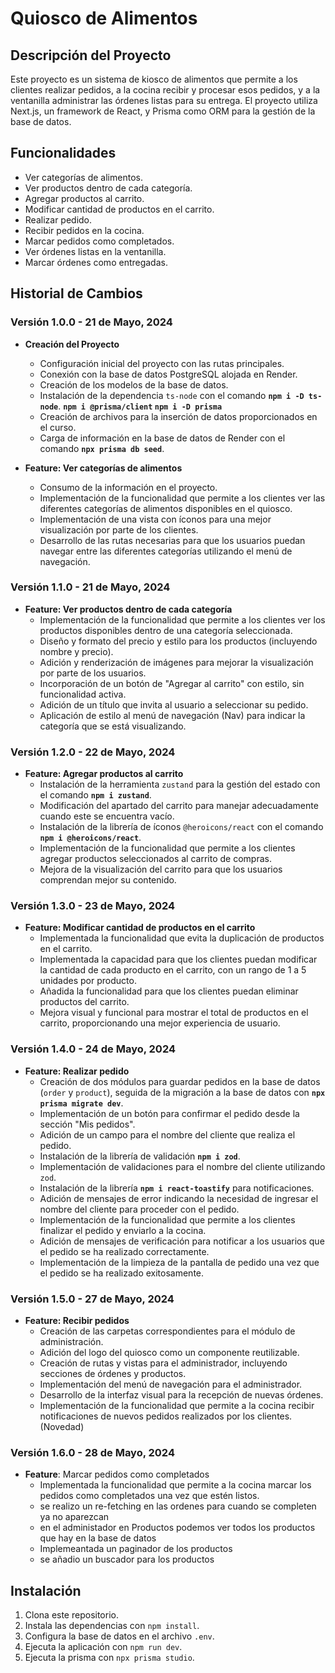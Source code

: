 # Quiosco de Alimentos

## Descripción del Proyecto

Este proyecto es un sistema de kiosco de alimentos que permite a los clientes realizar pedidos, a la cocina recibir y procesar esos pedidos, y a la ventanilla administrar las órdenes listas para su entrega. El proyecto utiliza Next.js, un framework de React, y Prisma como ORM para la gestión de la base de datos.

## Funcionalidades

- Ver categorías de alimentos.
- Ver productos dentro de cada categoría.
- Agregar productos al carrito.
- Modificar cantidad de productos en el carrito.
- Realizar pedido.
- Recibir pedidos en la cocina.
- Marcar pedidos como completados.
- Ver órdenes listas en la ventanilla.
- Marcar órdenes como entregadas.

## Historial de Cambios

### Versión 1.0.0 - 21 de Mayo, 2024

- **Creación del Proyecto**

  - Configuración inicial del proyecto con las rutas principales.
  - Conexión con la base de datos PostgreSQL alojada en Render.
  - Creación de los modelos de la base de datos.
  - Instalación de la dependencia `ts-node` con el comando **`npm i -D ts-node`**.
    **`npm i @prisma/client` `npm i -D prisma`**
  - Creación de archivos para la inserción de datos proporcionados en el curso.
  - Carga de información en la base de datos de Render con el comando **`npx prisma db seed`**.

- **Feature: Ver categorías de alimentos**
  - Consumo de la información en el proyecto.
  - Implementación de la funcionalidad que permite a los clientes ver las diferentes categorías de alimentos disponibles en el quiosco.
  - Implementación de una vista con íconos para una mejor visualización por parte de los clientes.
  - Desarrollo de las rutas necesarias para que los usuarios puedan navegar entre las diferentes categorías utilizando el menú de navegación.

### Versión 1.1.0 - 21 de Mayo, 2024

- **Feature: Ver productos dentro de cada categoría**
  - Implementación de la funcionalidad que permite a los clientes ver los productos disponibles dentro de una categoría seleccionada.
  - Diseño y formato del precio y estilo para los productos (incluyendo nombre y precio).
  - Adición y renderización de imágenes para mejorar la visualización por parte de los usuarios.
  - Incorporación de un botón de "Agregar al carrito" con estilo, sin funcionalidad activa.
  - Adición de un título que invita al usuario a seleccionar su pedido.
  - Aplicación de estilo al menú de navegación (Nav) para indicar la categoría que se está visualizando.

### Versión 1.2.0 - 22 de Mayo, 2024

- **Feature: Agregar productos al carrito**
  - Instalación de la herramienta `zustand` para la gestión del estado con el comando **`npm i zustand`**.
  - Modificación del apartado del carrito para manejar adecuadamente cuando este se encuentra vacío.
  - Instalación de la librería de íconos `@heroicons/react` con el comando **`npm i @heroicons/react`**.
  - Implementación de la funcionalidad que permite a los clientes agregar productos seleccionados al carrito de compras.
  - Mejora de la visualización del carrito para que los usuarios comprendan mejor su contenido.

### Versión 1.3.0 - 23 de Mayo, 2024

- **Feature: Modificar cantidad de productos en el carrito**
  - Implementada la funcionalidad que evita la duplicación de productos en el carrito.
  - Implementada la capacidad para que los clientes puedan modificar la cantidad de cada producto en el carrito, con un rango de 1 a 5 unidades por producto.
  - Añadida la funcionalidad para que los clientes puedan eliminar productos del carrito.
  - Mejora visual y funcional para mostrar el total de productos en el carrito, proporcionando una mejor experiencia de usuario.

### Versión 1.4.0 - 24 de Mayo, 2024

- **Feature: Realizar pedido**
  - Creación de dos módulos para guardar pedidos en la base de datos (`order` y `product`), seguida de la migración a la base de datos con **`npx prisma migrate dev`**.
  - Implementación de un botón para confirmar el pedido desde la sección "Mis pedidos".
  - Adición de un campo para el nombre del cliente que realiza el pedido.
  - Instalación de la librería de validación **`npm i zod`**.
  - Implementación de validaciones para el nombre del cliente utilizando `zod`.
  - Instalación de la librería **`npm i react-toastify`** para notificaciones.
  - Adición de mensajes de error indicando la necesidad de ingresar el nombre del cliente para proceder con el pedido.
  - Implementación de la funcionalidad que permite a los clientes finalizar el pedido y enviarlo a la cocina.
  - Adición de mensajes de verificación para notificar a los usuarios que el pedido se ha realizado correctamente.
  - Implementación de la limpieza de la pantalla de pedido una vez que el pedido se ha realizado exitosamente.

### Versión 1.5.0 - 27 de Mayo, 2024

- **Feature: Recibir pedidos**
  - Creación de las carpetas correspondientes para el módulo de administración.
  - Adición del logo del quiosco como un componente reutilizable.
  - Creación de rutas y vistas para el administrador, incluyendo secciones de órdenes y productos.
  - Implementación del menú de navegación para el administrador.
  - Desarrollo de la interfaz visual para la recepción de nuevas órdenes.
  - Implementación de la funcionalidad que permite a la cocina recibir notificaciones de nuevos pedidos realizados por los clientes. (Novedad)

### Versión 1.6.0 - 28 de Mayo, 2024

- **Feature**: Marcar pedidos como completados
  - Implementada la funcionalidad que permite a la cocina marcar los pedidos como completados una vez que estén listos.
  - se realizo un re-fetching en las ordenes para cuando se completen ya no aparezcan
  - en el administador en Productos podemos ver todos los productos que hay en la base de datos
  - Implemeantada un paginador de los productos
  - se añadio un buscador para los productos

## Instalación

1. Clona este repositorio.
2. Instala las dependencias con `npm install`.
3. Configura la base de datos en el archivo `.env`.
4. Ejecuta la aplicación con `npm run dev`.
5. Ejecuta la prisma con `npx prisma studio`.
